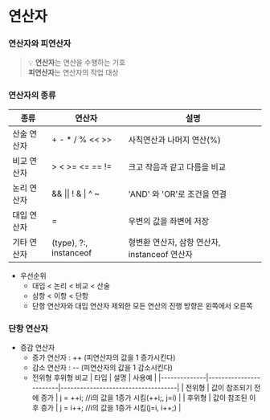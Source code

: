 # 연산자

### 연산자와 피연산자

> 💡 **연산자**는 연산을 수행하는 기호  <br> **피연산자**는 연산자의 작업 대상

### 연산자의 종류

| 종류         | 연산자                 | 설명                               |
|--------------|------------------------|------------------------------------|
| 산술 연산자 | + - * / % << >>        | 사칙연산과 나머지 연산(%)           |
| 비교 연산자 | > < >= <= == !=        | 크고 작음과 같고 다름을 비교        |
| 논리 연산자 | &&  &#124;&#124; ! &  \|  ^  ~  | 'AND' 와 'OR'로 조건을 연결       |
| 대입 연산자 | =                      | 우변의 값을 좌변에 저장             |
| 기타 연산자 | (type), ?:, instanceof | 형변환 연산자, 삼항 연산자, instanceof 연산자 |

- 우선순위
    - 대입 < 논리 < 비교 < 산술
    - 삼항 < 이항 < 단항
    - 단항 연산자와 대입 연산자 제외한 모든 연산의 진행 방향은 왼쪽에서 오른쪽

### 단항 연산자

- 증감 연산자
    - 증가 연산자 : ++ (피연산자의 값을 1 증가시킨다)
    - 감소 연산자 : -- (피연산자의 값을 1 감소시킨다)
    - 전위형 후위형 비교
        | 타입         | 설명                 | 사용예                               |
        |--------------|------------------------|------------------------------------|
        | 전위형 | 값이 참조되기 전에 증가        | j = ++i; //i의 값을 1증가 시킴(++i;, j=i)          |
        | 후위형 | 값이 참조된 이후 증가        | j = i++; //i의 값을 1증가 시킴(j=i, i++;)     |
    